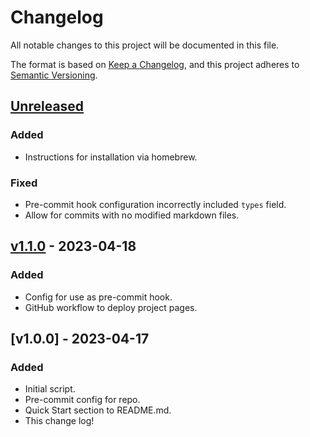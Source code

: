 # Changelog

All notable changes to this project will be documented in this file.

The format is based on [Keep a Changelog](https://keepachangelog.com/en/1.0.0/),
and this project adheres to [Semantic Versioning](https://semver.org/spec/v2.0.0.html).

<!--

### Added

### Fixed

### Changed

### Removed

-->

## [Unreleased]

### Added

-   Instructions for installation via homebrew.

### Fixed

-   Pre-commit hook configuration incorrectly included `types` field.
-   Allow for commits with no modified markdown files.

## [v1.1.0] - 2023-04-18

### Added

-   Config for use as pre-commit hook.
-   GitHub workflow to deploy project pages.

## [v1.0.0] - 2023-04-17

### Added

-   Initial script.
-   Pre-commit config for repo.
-   Quick Start section to README.md.
-   This change log!

[unreleased]: https://github.com/proinsias/yaml-update-last-modified-date/compare/v1.1.0...HEAD
[v1.1.0]: https://github.com/proinsias/yaml-update-last-modified-date/compare/v1.0.0...v1.1.0
[1.0.0]: https://github.com/proinsias/yaml-update-last-modified-date/releases/tag/v1.0.0
